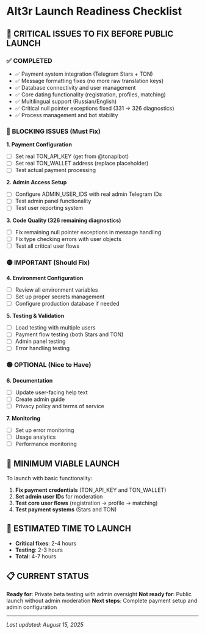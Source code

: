 # Alt3r Launch Readiness Checklist

## 🚨 CRITICAL ISSUES TO FIX BEFORE PUBLIC LAUNCH

### ✅ COMPLETED
- ✅ Payment system integration (Telegram Stars + TON)
- ✅ Message formatting fixes (no more raw translation keys)
- ✅ Database connectivity and user management
- ✅ Core dating functionality (registration, profiles, matching)
- ✅ Multilingual support (Russian/English)
- ✅ Critical null pointer exceptions fixed (331 → 326 diagnostics)
- ✅ Process management and bot stability

### 🔴 BLOCKING ISSUES (Must Fix)

**1. Payment Configuration**
- [ ] Set real TON_API_KEY (get from @tonapibot)
- [ ] Set real TON_WALLET address (replace placeholder)
- [ ] Test actual payment processing

**2. Admin Access Setup**
- [ ] Configure ADMIN_USER_IDS with real admin Telegram IDs
- [ ] Test admin panel functionality
- [ ] Test user reporting system

**3. Code Quality (326 remaining diagnostics)**
- [ ] Fix remaining null pointer exceptions in message handling
- [ ] Fix type checking errors with user objects
- [ ] Test all critical user flows

### 🟡 IMPORTANT (Should Fix)

**4. Environment Configuration**
- [ ] Review all environment variables
- [ ] Set up proper secrets management
- [ ] Configure production database if needed

**5. Testing & Validation**
- [ ] Load testing with multiple users
- [ ] Payment flow testing (both Stars and TON)
- [ ] Admin panel testing
- [ ] Error handling testing

### 🟢 OPTIONAL (Nice to Have)

**6. Documentation**
- [ ] Update user-facing help text
- [ ] Create admin guide
- [ ] Privacy policy and terms of service

**7. Monitoring**
- [ ] Set up error monitoring
- [ ] Usage analytics
- [ ] Performance monitoring

## 🎯 MINIMUM VIABLE LAUNCH

To launch with basic functionality:

1. **Fix payment credentials** (TON_API_KEY and TON_WALLET)
2. **Set admin user IDs** for moderation
3. **Test core user flows** (registration → profile → matching)
4. **Test payment systems** (Stars and TON)

## 🚀 ESTIMATED TIME TO LAUNCH

- **Critical fixes**: 2-4 hours
- **Testing**: 2-3 hours
- **Total**: 4-7 hours

## 📋 CURRENT STATUS

**Ready for**: Private beta testing with admin oversight
**Not ready for**: Public launch without admin moderation
**Next steps**: Complete payment setup and admin configuration

---

*Last updated: August 15, 2025*